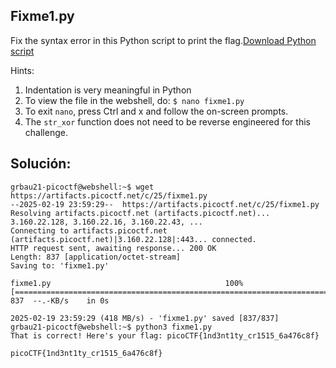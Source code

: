 ## Fixme1.py
Fix the syntax error in this Python script to print the flag.[Download Python script](https://artifacts.picoctf.net/c/25/fixme1.py)

Hints:
1. Indentation is very meaningful in Python
2. To view the file in the webshell, do: `$ nano fixme1.py`
3. To exit `nano`, press Ctrl and x and follow the on-screen prompts.
4. The `str_xor` function does not need to be reverse engineered for this challenge.

## Solución:
```
grbau21-picoctf@webshell:~$ wget https://artifacts.picoctf.net/c/25/fixme1.py
--2025-02-19 23:59:29--  https://artifacts.picoctf.net/c/25/fixme1.py
Resolving artifacts.picoctf.net (artifacts.picoctf.net)... 3.160.22.128, 3.160.22.16, 3.160.22.43, ...
Connecting to artifacts.picoctf.net (artifacts.picoctf.net)|3.160.22.128|:443... connected.
HTTP request sent, awaiting response... 200 OK
Length: 837 [application/octet-stream]
Saving to: 'fixme1.py'

fixme1.py                                       100%[======================================================================================================>]     837  --.-KB/s    in 0s      

2025-02-19 23:59:29 (418 MB/s) - 'fixme1.py' saved [837/837]
grbau21-picoctf@webshell:~$ python3 fixme1.py
That is correct! Here's your flag: picoCTF{1nd3nt1ty_cr1515_6a476c8f}

picoCTF{1nd3nt1ty_cr1515_6a476c8f}
```